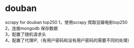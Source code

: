 # douban
scrapy for douban top250
1，使用scrapy 爬取豆瓣电影top250<br>
2，连接mongodb 保存数据<br>
3，配置了随机请求头<br>
4，配置了代理IP,（有用户密码和没有用户密码的需要不同的处理）<br>

